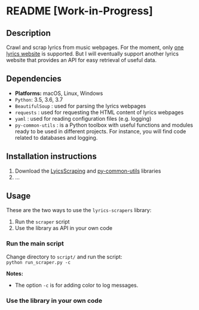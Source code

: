 # README [Work-in-Progress]
## Description
Crawl and scrap lyrics from music webpages. For the moment, only
[one lyrics website](https://bit.ly/2k5r0SX) is supported. But I will
eventually support another lyrics website that provides an API for easy
retrieval of useful data.

## Dependencies
* **Platforms:** macOS, Linux, Windows
* `Python`: 3.5, 3.6, 3.7
* `BeautifulSoup` : used for parsing the lyrics webpages
* `requests` : used for requesting the HTML content of lyrics webpages
* `yaml` : used for reading configuration files (e.g. logging)
* `py-common-utils` : is a Python toolbox with useful functions and
  modules ready to be used in different projects. For instance, you will
  find code related to databases and logging.


## Installation instructions
1. Download the
   [LyicsScraping](https://github.com/raul23/LyricsScraping) and
   [py-common-utils](https://github.com/raul23/py-common-utils)
   libraries
2. ...

## Usage
These are the two ways to use the `lyrics-scrapers` library:
1. Run the `scraper` script
1. Use the library as API in your own code

### Run the main script
Change directory to `script/` and run the script:  
`python run_scraper.py -c`

**Notes:**
* The option `-c` is for adding color to log messages. 

### Use the library in your own code
